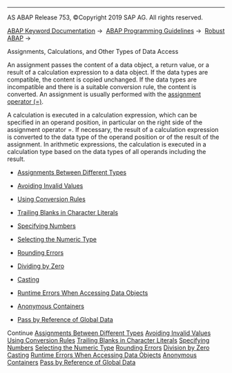   

* * *

AS ABAP Release 753, ©Copyright 2019 SAP AG. All rights reserved.

[ABAP Keyword Documentation](https://help.sap.com/doc/abapdocu_753_index_htm/7.53/en-US/abenabap.htm) →  [ABAP Programming Guidelines](https://help.sap.com/doc/abapdocu_753_index_htm/7.53/en-US/abenabap_pgl.htm) →  [Robust ABAP](https://help.sap.com/doc/abapdocu_753_index_htm/7.53/en-US/abenrobust_abap_guidl.htm) → 

Assignments, Calculations, and Other Types of Data Access

An assignment passes the content of a data object, a return value, or a result of a calculation expression to a data object. If the data types are compatible, the content is copied unchanged. If the data types are incompatible and there is a suitable conversion rule, the content is converted. An assignment is usually performed with the [assignment operator (\=)](https://help.sap.com/doc/abapdocu_753_index_htm/7.53/en-US/abenequals_operator.htm).

A calculation is executed in a calculation expression, which can be specified in an operand position, in particular on the right side of the assignment operator \=. If necessary, the result of a calculation expression is converted to the data type of the operand position or of the result of the assignment. In arithmetic expressions, the calculation is executed in a calculation type based on the data types of all operands including the result.

-   [Assignments Between Different Types](https://help.sap.com/doc/abapdocu_753_index_htm/7.53/en-US/abenassignemnt_diff_types_guidl.htm "Guideline")

-   [Avoiding Invalid Values](https://help.sap.com/doc/abapdocu_753_index_htm/7.53/en-US/abenavoiding_invalid_values_guidl.htm "Guideline")

-   [Using Conversion Rules](https://help.sap.com/doc/abapdocu_753_index_htm/7.53/en-US/abenuse_conversion_rules_guidl.htm "Guideline")

-   [Trailing Blanks in Character Literals](https://help.sap.com/doc/abapdocu_753_index_htm/7.53/en-US/abentrailing_blanks_literals_guidl.htm "Guideline")

-   [Specifying Numbers](https://help.sap.com/doc/abapdocu_753_index_htm/7.53/en-US/abennumbers_guidl.htm "Guideline")

-   [Selecting the Numeric Type](https://help.sap.com/doc/abapdocu_753_index_htm/7.53/en-US/abenselect_numeric_type_guidl.htm "Guideline")

-   [Rounding Errors](https://help.sap.com/doc/abapdocu_753_index_htm/7.53/en-US/abenrounding_error_guidl.htm "Guideline")

-   [Dividing by Zero](https://help.sap.com/doc/abapdocu_753_index_htm/7.53/en-US/abendivision_zero_guidl.htm "Guideline")

-   [Casting](https://help.sap.com/doc/abapdocu_753_index_htm/7.53/en-US/abencasting_guidl.htm "Guideline")

-   [Runtime Errors When Accessing Data Objects](https://help.sap.com/doc/abapdocu_753_index_htm/7.53/en-US/abenruntime_error_data_obj_guidl.htm "Guideline")

-   [Anonymous Containers](https://help.sap.com/doc/abapdocu_753_index_htm/7.53/en-US/abenunknown_container_guidl.htm "Guideline")

-   [Pass by Reference of Global Data](https://help.sap.com/doc/abapdocu_753_index_htm/7.53/en-US/abenref_transf_global_data_guidl.htm "Guideline")

Continue
[Assignments Between Different Types](https://help.sap.com/doc/abapdocu_753_index_htm/7.53/en-US/abenassignemnt_diff_types_guidl.htm)
[Avoiding Invalid Values](https://help.sap.com/doc/abapdocu_753_index_htm/7.53/en-US/abenavoiding_invalid_values_guidl.htm)
[Using Conversion Rules](https://help.sap.com/doc/abapdocu_753_index_htm/7.53/en-US/abenuse_conversion_rules_guidl.htm)
[Trailing Blanks in Character Literals](https://help.sap.com/doc/abapdocu_753_index_htm/7.53/en-US/abentrailing_blanks_literals_guidl.htm)
[Specifying Numbers](https://help.sap.com/doc/abapdocu_753_index_htm/7.53/en-US/abennumbers_guidl.htm)
[Selecting the Numeric Type](https://help.sap.com/doc/abapdocu_753_index_htm/7.53/en-US/abenselect_numeric_type_guidl.htm)
[Rounding Errors](https://help.sap.com/doc/abapdocu_753_index_htm/7.53/en-US/abenrounding_error_guidl.htm)
[Division by Zero](https://help.sap.com/doc/abapdocu_753_index_htm/7.53/en-US/abendivision_zero_guidl.htm)
[Casting](https://help.sap.com/doc/abapdocu_753_index_htm/7.53/en-US/abencasting_guidl.htm)
[Runtime Errors When Accessing Data Objects](https://help.sap.com/doc/abapdocu_753_index_htm/7.53/en-US/abenruntime_error_data_obj_guidl.htm)
[Anonymous Containers](https://help.sap.com/doc/abapdocu_753_index_htm/7.53/en-US/abenunknown_container_guidl.htm)
[Pass by Reference of Global Data](https://help.sap.com/doc/abapdocu_753_index_htm/7.53/en-US/abenref_transf_global_data_guidl.htm)